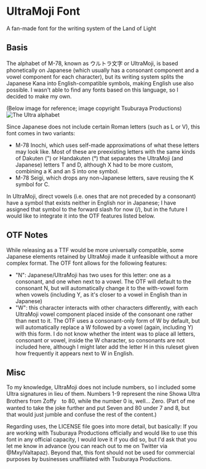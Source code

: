 # UltraMoji Font
A fan-made font for the writing system of the Land of Light

## Basis
The alphabet of M-78, known as ウルトラ文字 or UltraMoji, is based phonetically on Japanese (which usually has a consonant component and a vowel component for each character), but its writing system splits the Japanese Kana into English-compatible symbols, making English use also possible. I wasn't able to find any fonts based on this language, so I decided to make my own.

(Below image for reference; image copyright Tsuburaya Productions)
![The Ultra alphabet](https://m-78.jp/wp-content/uploads/2021/07/%E3%82%A6%E3%83%AB%E3%83%88%E3%83%A9%E6%96%87%E5%AD%97.jpg)

Since Japanese does not include certain Roman letters (such as L or V), this font comes in two variants: 
 - M-78 Inochi, which uses self-made approximations of what these letters may look like. Most of these are preexisting letters with the same kinds of Dakuten (") or Handakuten (°) that separates the UltraMoji (and Japanese) letters T and D, although X had to be more custom, combining a K and an S into one symbol. 
 - M-78 Seigi, which drops any non-Japanese letters, save reusing the K symbol for C. 

In UltraMoji, direct vowels (i.e. ones that are not preceded by a consonant) have a symbol that exists neither in English nor in Japanese; I have assigned that symbol to the forward slash for now (/), but in the future I would like to integrate it into the OTF features listed below.

## OTF Notes
While releasing as a TTF would be more universally compatible, some Japanese elements retained by UltraMoji made it unfeasible without a more complex format. The OTF font allows for the following features: 
 - "N": Japanese/UltraMoji has two uses for this letter: one as a consonant, and one when next to a vowel. The OTF will default to the consonant N, but will automatically change it to the with-vowel form when vowels (including Y, as it's closer to a vowel in English than in Japanese)
 - "W": this character interacts with other characters differently, with each UltraMoji vowel component placed inside of the consonant one rather than next to it. The OTF uses a consonant-only form of W by default, but will automatically replace a W followed by a vowel (again, including Y) with this form. I do not know whether the intent was to place all letters, consonant or vowel, inside the W character, so consonants are not included here, although I might later add the letter H in this ruleset given how frequently it appears next to W in English. 

## Misc
To my knowledge, UltraMoji does not include numbers, so I included some Ultra signatures in lieu of them. Numbers 1-9 represent the nine Showa Ultra Brothers from Zoffy　to 80, while the number 0 is, well… Zero. (Part of me wanted to take the joke further and put Seven and 80 under 7 and 8, but that would just jumble and confuse the rest of the content.)

Regarding uses, the LICENSE file goes into more detail, but basically: If you are working with Tsuburaya Productions officially and would like to use this font in any official capacity, I would love it if you did so, but I'd ask that you let me know in advance (you can reach out to me on Twitter via @MxylValtapaz). Beyond that, this font should not be used for commercial purposes by businesses unaffiliated with Tsuburaya Productions. 
